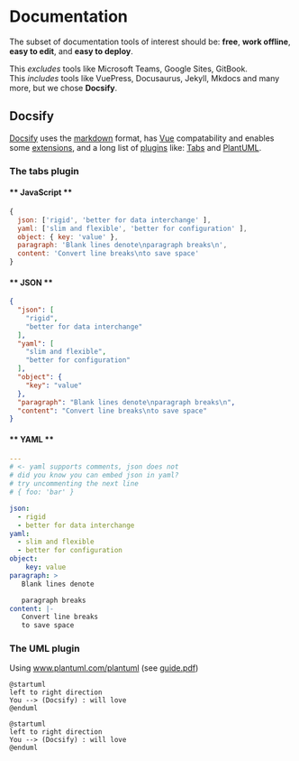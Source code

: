 # Documentation

The subset of documentation tools of interest should be:
**free**, **work offline**, **easy to edit**, and **easy to deploy**.

This *excludes* tools like Microsoft Teams, Google Sites, GitBook.<br> 
This *includes* tools like VuePress, Docusaurus, Jekyll, Mkdocs and many more, but we chose **Docsify**.
 
## Docsify 
[Docsify](https://docsify.js.org/#/) uses the [markdown](https://en.wikipedia.org/wiki/Markdown) format, 
has [Vue](https://docsify.js.org/#/vue) compatability and enables some [extensions](https://docsify.js.org/#/helpers), and a long list of [plugins](https://docsify.js.org/#/awesome?id=plugins) like: [Tabs](https://jhildenbiddle.github.io/docsify-tabs/#/) and [PlantUML](https://github.com/imyelo/docsify-plantuml).



### The tabs plugin
<!-- tabs:start -->

#### ** JavaScript **
```javascript
{
  json: ['rigid', 'better for data interchange' ],
  yaml: ['slim and flexible', 'better for configuration' ],
  object: { key: 'value' },
  paragraph: 'Blank lines denote\nparagraph breaks\n',
  content: 'Convert line breaks\nto save space'
}
```
#### ** JSON **
```json
{
  "json": [
    "rigid",
    "better for data interchange"
  ],
  "yaml": [
    "slim and flexible",
    "better for configuration"
  ],
  "object": {
    "key": "value"
  },
  "paragraph": "Blank lines denote\nparagraph breaks\n",
  "content": "Convert line breaks\nto save space"
}
```
#### ** YAML **
```yaml
---
# <- yaml supports comments, json does not
# did you know you can embed json in yaml?
# try uncommenting the next line
# { foo: 'bar' }

json:
  - rigid
  - better for data interchange
yaml:
  - slim and flexible
  - better for configuration
object:
	key: value
paragraph: >
   Blank lines denote

   paragraph breaks
content: |-
   Convert line breaks
   to save space
```
<!-- tabs:end -->

### The UML plugin

Using www.plantuml.com/plantuml (see [guide.pdf](http://plantuml.com/guide))
```text
@startuml
left to right direction
You --> (Docsify) : will love
@enduml
```
```plantuml
@startuml
left to right direction
You --> (Docsify) : will love
@enduml
```

